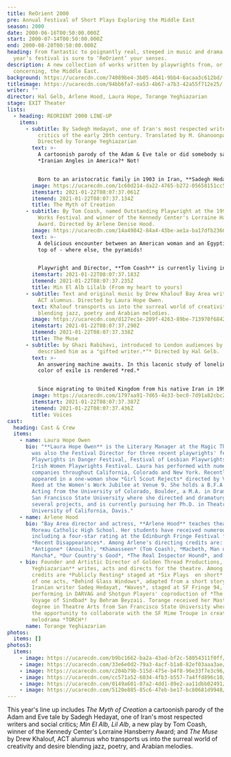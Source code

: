 ```yaml
---
title: ReOrient 2000
pre: Annual Festival of Short Plays Exploring the Middle East
season: 2000
date: 2000-06-16T00:50:00.000Z
start: 2000-07-14T00:50:00.000Z
end: 2000-08-20T00:50:00.000Z
heading: From fantastic to poignantly real, steeped in music and drama, this
  year’s festival is sure to ‘ReOrient’ your senses.
description: A new collection of works written by playwrights from, or on themes
  concerning, the Middle East.
background: https://ucarecdn.com/74089be4-3b05-4641-9bb4-6acaa3c612bd/-/crop/497x247/0,0/-/preview/
titleimage: https://ucarecdn.com/94bb6fa7-ea53-4b67-a7b3-42a55f712e25/
writer: ""
director: Hal Gelb, Arlene Hood, Laura Hope, Torange Yeghiazarian
stage: EXIT Theater
lists:
  - heading: REORIENT 2000 LINE-UP
    items:
      - subtitle: By Sadegh Hedayat, one of Iran's most respected writers and social
          critics of the early 20th century. Translated by M. Ghanoonparvar.
          Directed by Torange Yeghiazarian
        text: >-
          A cartoonish parody of the Adam & Eve tale or did somebody say
          *Iranian Angles in America?* Not!


          Born to an aristocratic family in 1903 in Iran, **Sadegh Hedayat** was among those distinguished students sent to Europe by Reza Shah to earn an education with the expectation that they would facilitate the nation's progress towards modernization. Soon after his return Hedayat co-instituted the Rab'a (The Foursome) a group consisting of young returnees whose progressive ideas antagonized both the literati and the government. In 1936 the Rab'a was outlawed and Hedayat left for India. Hedayat's popularity outside Iran is due mostly to his short novel *The Blind Owl* (1937) which has been translated into numerous languages. Among his other published works are *Buried* *Alive* (1930), *Three Drops of Blood* (1932) and *Haji Aqa* (1945). In the majority of his works Hedayat is extremely critical of religion in general and the Moslem clergy in particular. He also looks down at the foreign powers involvement in Iran as well as the corruption that is rampant among the local government rank and file. The English text of *Myth of Creation* is translated by M.R. Ghanoonparvar and is based on the only version of the original Persian available (Paris 1946). This limited edition of 105 copies indicates that it was not for sale. Hedayat committed suicide in 1951, in Paris. (*The Pearl Cannon* \[Iraj Bashiri] and *The Myth of Creation* \[M.R. Ghanoonparvar] Mazda Publishers)
        image: https://ucarecdn.com/1c60d214-da22-4765-b272-05658151cc57/
        itemstart: 2021-01-22T08:07:37.061Z
        itemend: 2021-01-22T08:07:37.134Z
        title: The Myth of Creation
      - subtitle: By Tom Coash, named Outstanding Playwright at the 1999 Pittsburgh New
          Works Festival and winner of the Kennedy Center's Lorraine Hansberry
          Award. Directed by Arlene Denise Hood.
        image: https://ucarecdn.com/14a49842-84a4-43be-ae1a-ba17dfb23606/
        text: >-
          A delicious encounter between an American woman and an Egyptian man on
          top of - where else, the pyramids!


          Playwright and Director, **Tom Coash** is currently living in Haverhill, MA where he founded the Neworks Theatre whose mission is to produce new multicultural and/or internationally themed plays. Coash spent the last four years teaching playwriting at The American University in Cairo and had several plays produced there including his recent play *Censory Perceptions* also produced at an international festival in Beirut, and *KHAMASSEEN* produced at the Edinburgh Theatre Fringe Festival. In 1994/95 Coash was a Jerome Fellow playwright-in-residence at the Playwrights' Center in Minneapolis. Tom has worked professionally for several theatres including Actors Theatre of Louisville and won several awards including the Kennedy Center's Lorraine Hansberry Award, the Robert H. Lehan Award in 1999. Tom was named the Outstanding Playwright of the Pittsburgh New Works Festival.
        itemstart: 2021-01-22T08:07:37.183Z
        itemend: 2021-01-22T08:07:37.235Z
        title: Min El Alb Lilalb (From my heart to yours)
      - subtitle: Text and original music by Drew Khalouf Bay Area writer, performer and
          ACT alumnus. Directed by Laura Hope Owen.
        text: Khalouf transports us into the surreal world of creativity and desire
          blending jazz, poetry and Arabian melodies.
        image: https://ucarecdn.com/d127ec1e-209f-4263-89be-713970f68423/
        itemstart: 2021-01-22T08:07:37.290Z
        itemend: 2021-01-22T08:07:37.338Z
        title: The Muse
      - subtitle: by Ghazi Rabihavi, introduced to London audiences by Harold Pinter who
          described him as a "gifted writer.*"* Directed by Hal Gelb.
        text: >-
          An answering machine awaits. In this laconic study of loneliness, the
          color of exile is rendered *red.*


          Since migrating to United Kingdom from his native Iran in 1994 where he was banned from publication **Ghazi Rabihavi** has written several plays as well as short stories and novels. Among his published works are *The Iranian Four Seasons*, *Merriam's Smile*, *David* and *White Stone*. Harold Pinter introduced Ghazi to the British public by producing his play *Look Europe!* In 1997 which he called "A work of a gifted writer." A great source of inspiration and support, Pinter later wrote about the play *Stoning. "*A very strong and powerful piece of work, beautifully constructed." Ghazi is currently directing and producing four of his short plays with the support of the Queensland Multi-Media Art Center in London slated to open in late June of this year.
        image: https://ucarecdn.com/1797aa91-7d65-4e33-bec0-7d91a82cbc2d/
        itemstart: 2021-01-22T08:07:37.387Z
        itemend: 2021-01-22T08:07:37.436Z
        title: Voices
cast:
  heading: Cast & Crew
  items:
    - name: Laura Hope Owen
      bio: "**Laura Hope Owen** is the Literary Manager at the Magic Theatre where she
        was also the Festival Director for three recent playwrights' festivals:
        Playwrights in Danger Festival, Festival of Lesbian Playwrights, and the
        Irish Women Playwrights Festival. Laura has performed with numerous
        companies throughout California, Colorado and New York. Recently she
        appeared in a one-woman show *Girl Scout Rejects* directed by Virginia
        Reed at the Women's Work Jubilee at Venue 9. She holds a B.F.A. in
        Acting from the University of Colorado, Boulder, a M.A. in Drama from
        San Francisco State University where she directed and dramaturged
        several projects, and is currently pursuing her Ph.D. in Theatre at the
        University of California, Davis."
    - name: Arlene Hood
      bio: "Bay Area director and actress, **Arlene Hood** teaches theatre arts at
        Moreau Catholic High School. Her students have received numerous awards
        including a four-star rating at the Edinburgh Fringe Festival for
        *Recent Disappearances*. Among Arlene's directing credits are:
        *Antigone* (Anouilh), *Khamasseen* (Tom Coash), *Macbeth, Man of La
        Mancha*, *Our Country's Good*, *The Real Inspector Hound*, and *1776.*"
    - bio: Founder and Artistic Director of Golden Thread Productions, **Torange
        Yeghiazarian** writes, acts and directs for the theatre. Among her
        credits are *Publicly Resting* staged at *Six Plays  en short* festival
        of one acts, *Behind Glass Windows*, adapted from a short story by
        Iranian writer Sadeq Hedayat, *Waves*, staged at SF Fringe 94, and
        performing in DARVAG and Shotgun Players' coproduction of *The Eight
        Voyage of Sindbad* by Behram Beyzaii. Torange received her Masters
        degree in Theatre Arts from San Francisco State University where she had
        the opportunity to collaborate with the SF Mime Troupe in creating the
        melodrama *TORCH*!
      name: Torange Yeghiazarian
photos:
  items: []
photos3:
  items:
    - image: https://ucarecdn.com/b9bc1662-ba2a-43ad-bf2c-58054311f0ff/
    - image: https://ucarecdn.com/33e6e0d2-79a3-4acf-b1a8-82ef03aaa3ae/
    - image: https://ucarecdn.com/c204b79b-515d-475e-b4f8-96e33f7e3c96/
    - image: https://ucarecdn.com/cc571a52-6034-4fb3-b557-7a4ffd896c10/
    - image: https://ucarecdn.com/0149a601-07a2-4dd1-89e2-aa11dbb02491/
    - image: https://ucarecdn.com/5120e885-85c6-47eb-be17-bc80681d9948/
---
```

This year's line up includes *The Myth of Creation* a cartoonish parody of the Adam and Eve tale by Sadegh Hedayat, one of Iran's most respected writers and social critics; *Min El Alb, Lil Alb*, a new play by Tom Coash, winner of the Kennedy Center's Lorraine Hansberry Award; and *The Muse* by Drew Khalouf, ACT alumnus who transports us into the surreal world of creativity and desire blending jazz, poetry, and Arabian melodies.